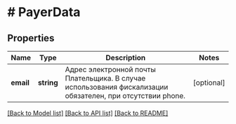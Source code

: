 # # PayerData

## Properties

Name | Type | Description | Notes
------------ | ------------- | ------------- | -------------
**email** | **string** | Адрес электронной почты Плательщика. В случае использования фискализации обязателен, при отсутствии phone. | [optional]

[[Back to Model list]](../../README.md#models) [[Back to API list]](../../README.md#endpoints) [[Back to README]](../../README.md)
